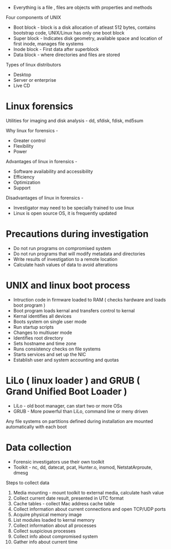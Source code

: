 * Everything is a file , files are objects with properties and methods

Four components of UNIX
* Boot block - block is a disk allocation of atleast 512 bytes, contains bootstrap code, UNIX/Linux has only one boot block
* Super block - Indicates disk geometry, available space and location of first inode, manages file systems
* Inode block - First data after superblock
* Data block - where directories and files are stored

Types of linux distributors
* Desktop
* Server or enterprise
* Live CD

# Linux forensics

Utilities for imaging and disk analysis - dd, sfdisk, fdisk, md5sum

Why linux for forensics - 
* Greater control
* Flexibility
* Power

Advantages of linux in forensics - 
* Software availability and accessibility
* Efficiency 
* Optimization
* Support

Disadvantages of linux in forensics - 
* Investigator may need to be specially trained to use linux
* Linux is open source OS, it is frequently updated

# Precautions during investigation

* Do not run programs on compromised system
* Do not run programs that will modify metadata and directories
* Write results of investigation to a remote location
* Calculate hash values of data to avoid alterations

# UNIX and linux boot process

* Intruction code in firmware loaded to RAM ( checks hardware and loads boot program )
* Boot program loads kernal and transfers control to kernal
* Kernal identifies all devices
* Boots system on single user mode
* Run startup scripts
* Changes to multiuser mode
* Identifies root directory
* Sets hostname and time zone
* Runs consistency checks on file systems
* Starts services and set up the NIC
* Establish user and system accounting and quotas

# LiLo ( linux loader ) and GRUB ( Grand Unified Boot Loader )

* LiLo - old boot manager, can start two or more OSs
* GRUB - More powerful than LiLo, command line or meny driven


Any file systems on partitions defined during installation are mounted automatically with each boot

# Data collection

* Forensic investigators use their own toolkit
* Toolkit - nc, dd, datecat, pcat, Hunter.o, insmod, NetstatArproute, dmesg

Steps to collect data
1. Media mounting - mount toolkit to external media, calculate hash value 
2. Collect current date result, presented in UTC format
3. Cache tables - collect Mac address cache table
4. Collect information about current connections and open TCP/UDP ports
5. Acquire physical memory image
6. List modules loaded to kernal memory
7. Collect information about all processes 
8. Collect suspicious processes
9. Collect info about compromised system
10. Gather info about current time






